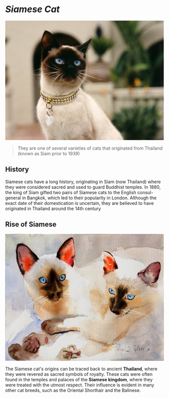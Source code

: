 # **_Siamese Cat_**

![Siamese Cat](Siamese.jpg)

>They are one of several varieties of cats that originated from Thailand (known as Siam prior to 1939)

## History ##

Siamese cats have a long history, originating in Siam (now Thailand) where they were considered sacred and used to guard Buddhist temples. In 1880, the king of Siam gifted two pairs of Siamese cats to the English consul-general in Bangkok, which led to their popularity in London. Although the exact date of their domestication is uncertain, they are believed to have originated in Thailand around the 14th century


## Rise of Siamese ##

![Siamese Cat](Siamese2.jpg)

The Siamese cat's origins can be traced back to ancient **Thailand**, where they were revered as sacred symbols of royalty. These cats were often found in the temples and palaces of the **Siamese kingdom**, where they were treated with the utmost respect. Their influence is evident in many other cat breeds, such as the Oriental Shorthair and the Balinese.

